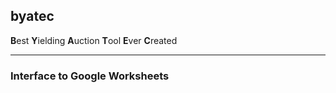 ## byatec

**B**est **Y**ielding **A**uction **T**ool **E**ver **C**reated

-----

### Interface to Google Worksheets

